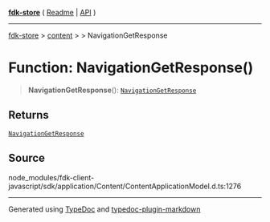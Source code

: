 [**fdk-store**](../../../README.md) ( [Readme](../../../README.md) \| [API](../../../API.md) )

---

[fdk-store](../../../API.md) > [content](../../README.md) > [<internal>](../README.md) > NavigationGetResponse

# Function: NavigationGetResponse()

> **NavigationGetResponse**(): [`NavigationGetResponse`](../type-aliases/type-alias.NavigationGetResponse.md)

## Returns

[`NavigationGetResponse`](../type-aliases/type-alias.NavigationGetResponse.md)

## Source

node_modules/fdk-client-javascript/sdk/application/Content/ContentApplicationModel.d.ts:1276

---

Generated using [TypeDoc](https://typedoc.org/) and [typedoc-plugin-markdown](https://www.npmjs.com/package/typedoc-plugin-markdown)

